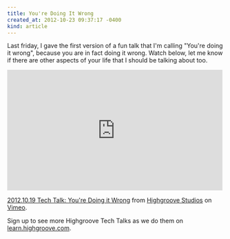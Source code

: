 ```yaml
---
title: You're Doing It Wrong
created_at: 2012-10-23 09:37:17 -0400
kind: article
---
```

Last friday, I gave the first version of a fun talk that I'm calling "You're doing it wrong", because you are in fact doing it wrong. Watch below, let me know if there are other aspects of your life that I should be talking about too.

<iframe src="http://player.vimeo.com/video/51782325" width="500" height="281" frameborder="0" webkitAllowFullScreen mozallowfullscreen allowFullScreen></iframe> <p><a href="http://vimeo.com/51782325">2012.10.19 Tech Talk: You're Doing it Wrong</a> from <a href="http://vimeo.com/highgroove">Highgroove Studios</a> on <a href="http://vimeo.com">Vimeo</a>.</p>

Sign up to see more Highgroove Tech Talks as we do them on <a href="http://learn.highgroove.com/">learn.highgroove.com</a>.
